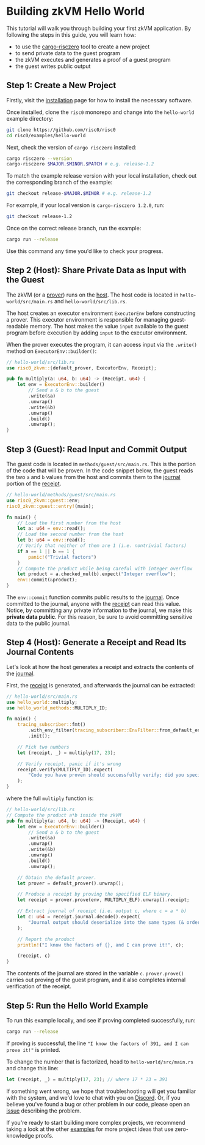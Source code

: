 # Building zkVM Hello World

This tutorial will walk you through building your first zkVM application. By
following the steps in this guide, you will learn how:

- to use the [cargo-risczero] tool to create a new project
- to send private data to the guest program
- the zkVM executes and generates a proof of a guest program
- the guest writes public output

## Step 1: Create a New Project

Firstly, visit the [installation][install] page for how to install the
necessary software.

Once installed, clone the `risc0` monorepo and change into the `hello-world` example directory:

```sh
git clone https://github.com/risc0/risc0
cd risc0/examples/hello-world
```

Next, check the version of `cargo risczero` installed:

```sh
cargo risczero --version
cargo-risczero $MAJOR.$MINOR.$PATCH # e.g. release-1.2
```

To match the example release version with your local installation, check out the corresponding branch of the example:

```sh
git checkout release-$MAJOR.$MINOR # e.g. release-1.2
```

For example, if your local version is `cargo-risczero 1.2.0`, run:

```sh
git checkout release-1.2
```

Once on the correct release branch, run the example:

```sh
cargo run --release
```

Use this command any time you'd like to check your progress.

## Step 2 (Host): Share Private Data as Input with the Guest

The zkVM (or a [prover]) runs on the [host]. The host code is located in `hello-world/src/main.rs` and `hello-world/src/lib.rs`.

The host creates an executor environment `ExecutorEnv` before constructing a prover. This executor environment is responsible for managing guest-readable memory. The host makes the value `input` available to the guest program before execution by adding `input` to the executor environment.

When the prover executes the program, it can access input via the `.write()` method on `ExecutorEnv::builder()`:

```rust ignore
// hello-world/src/lib.rs
use risc0_zkvm::{default_prover, ExecutorEnv, Receipt};

pub fn multiply(a: u64, b: u64) -> (Receipt, u64) {
    let env = ExecutorEnv::builder()
        // Send a & b to the guest
        .write(&a)
        .unwrap()
        .write(&b)
        .unwrap()
        .build()
        .unwrap();
}
```

## Step 3 (Guest): Read Input and Commit Output

The guest code is located in `methods/guest/src/main.rs`. This
is the portion of the code that will be proven. In the code snippet below, the
guest reads the two `a` and `b` values from the host and commits them to the [journal]
portion of the [receipt].

```rust ignore
// hello-world/methods/guest/src/main.rs
use risc0_zkvm::guest::env;
risc0_zkvm::guest::entry!(main);

fn main() {
    // Load the first number from the host
    let a: u64 = env::read();
    // Load the second number from the host
    let b: u64 = env::read();
    // Verify that neither of them are 1 (i.e. nontrivial factors)
    if a == 1 || b == 1 {
        panic!("Trivial factors")
    }
    // Compute the product while being careful with integer overflow
    let product = a.checked_mul(b).expect("Integer overflow");
    env::commit(&product);
}
```

The `env::commit` function commits public results to the [journal]. Once
committed to the journal, anyone with the [receipt] can read this value. Notice, by committing any private information to the journal, we make this **private data public**. For this reason, be sure to avoid committing sensitive data to the public journal.

## Step 4 (Host): Generate a Receipt and Read Its Journal Contents

Let's look at how the host generates a receipt and extracts the contents of the [journal].

First, the [receipt] is generated, and afterwards the journal can be extracted:

```rust ignore
// hello-world/src/main.rs
use hello_world::multiply;
use hello_world_methods::MULTIPLY_ID;

fn main() {
    tracing_subscriber::fmt()
        .with_env_filter(tracing_subscriber::EnvFilter::from_default_env())
        .init();

    // Pick two numbers
    let (receipt, _) = multiply(17, 23);

    // Verify receipt, panic if it's wrong
    receipt.verify(MULTIPLY_ID).expect(
        "Code you have proven should successfully verify; did you specify the correct image ID?",
    );
}
```

where the full `multiply` function is:

```rust ignore
// hello-world/src/lib.rs
// Compute the product a*b inside the zkVM
pub fn multiply(a: u64, b: u64) -> (Receipt, u64) {
    let env = ExecutorEnv::builder()
        // Send a & b to the guest
        .write(&a)
        .unwrap()
        .write(&b)
        .unwrap()
        .build()
        .unwrap();

    // Obtain the default prover.
    let prover = default_prover().unwrap();

    // Produce a receipt by proving the specified ELF binary.
    let receipt = prover.prove(env, MULTIPLY_ELF).unwrap().receipt;

    // Extract journal of receipt (i.e. output c, where c = a * b)
    let c: u64 = receipt.journal.decode().expect(
        "Journal output should deserialize into the same types (& order) that it was written",
    );

    // Report the product
    println!("I know the factors of {}, and I can prove it!", c);

    (receipt, c)
}
```

The contents of the journal are stored in the variable `c`. `prover.prove()` carries out proving of the guest program, and it also completes internal verification of the receipt.

## Step 5: Run the Hello World Example

To run this example locally, and see if proving completed successfully, run:

```sh
cargo run --release
```

If proving is successful, the line `"I know the factors of 391, and I can prove it!"` is printed.

To change the number that is factorized, head to `hello-world/src/main.rs` and change this line:

```rust ignore
let (receipt, _) = multiply(17, 23); // where 17 * 23 = 391
```

If something went wrong, we hope that troubleshooting will get you
familiar with the system, and we'd love to chat with you on [Discord]. Or, if
you believe you've found a bug or other problem in our code, please open an
[issue] describing the problem.

If you're ready to start building more complex projects, we recommend taking a
look at the other [examples] for more project ideas that use zero-knowledge
proofs.

[cargo-risczero]: https://docs.rs/cargo-risczero
[Discord]: https://discord.gg/risczero
[examples]: ../examples.md
[host]: /terminology#host-program
[install]: ../install.md
[issue]: https://github.com/risc0/risc0/issues/new/choose
[journal]: /terminology#journal
[prover]: /terminology#prover
[receipt]: /terminology#receipt
